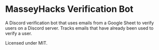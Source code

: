 # MasseyHacks Verification Bot
A Discord verification bot that uses emails from a Google Sheet to verify users on a Discord server. Tracks emails that have already been used to verify a user.

Licensed under MIT.